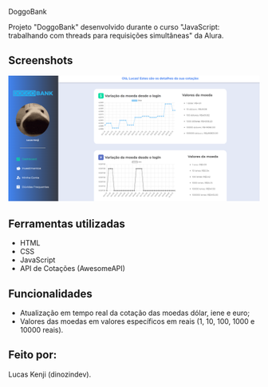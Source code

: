 DoggoBank

Projeto "DoggoBank" desenvolvido durante o curso "JavaScript: trabalhando com threads para requisições simultâneas" da Alura.



## Screenshots

![App Screenshot](thumbnail.png)

## Ferramentas utilizadas

- HTML
- CSS
- JavaScript
- API de Cotações (AwesomeAPI)



## Funcionalidades
- Atualização em tempo real da cotação das moedas dólar, iene e euro;
- Valores das moedas em valores específicos em reais (1, 10, 100, 1000 e 10000 reais). 


## Feito por:

Lucas Kenji (dinozindev).
